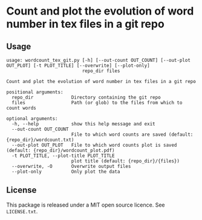 # Count and plot the evolution of word number in tex files in a git repo


## Usage

~~~
usage: wordcount_tex_git.py [-h] [--out-count OUT_COUNT] [--out-plot OUT_PLOT] [-t PLOT_TITLE] [--overwrite] [--plot-only]
                            repo_dir files

Count and plot the evolution of word number in tex files in a git repo

positional arguments:
  repo_dir              Directory containing the git repo
  files                 Path (or glob) to the files from which to count words

optional arguments:
  -h, --help            show this help message and exit
  --out-count OUT_COUNT
                        File to which word counts are saved (default: {repo_dir}/wordcount.txt)
  --out-plot OUT_PLOT   File to which word counts plot is saved (default: {repo_dir}/wordcount_plot.pdf)
  -t PLOT_TITLE, --plot-title PLOT_TITLE
                        plot title (default: {repo_dir}/{files})
  --overwrite, -O       Overwrite output files
  --plot-only           Only plot the data
~~~

## License

This package is released under a MIT open source licence. See `LICENSE.txt`.
